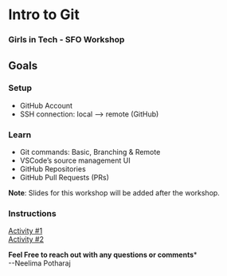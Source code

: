 # Intro to Git
### Girls in Tech - SFO Workshop

## Goals
### Setup
- GitHub Account
- SSH connection: local --> remote (GitHub)  
### Learn 
- Git commands: Basic, Branching & Remote
- VSCode’s  source management UI 
- GitHub Repositories
- GitHub Pull Requests (PRs)

**Note**: Slides for this workshop will be added after the workshop. 

### Instructions
[Activity #1](https://github.com/neelip/intro-to-git-workshop/blob/main/Activity-1.md)  
[Activity #2](https://github.com/neelip/intro-to-git-workshop/blob/main/Activity-2.md)



**Feel Free to reach out with any questions or comments***  
--Neelima Potharaj
